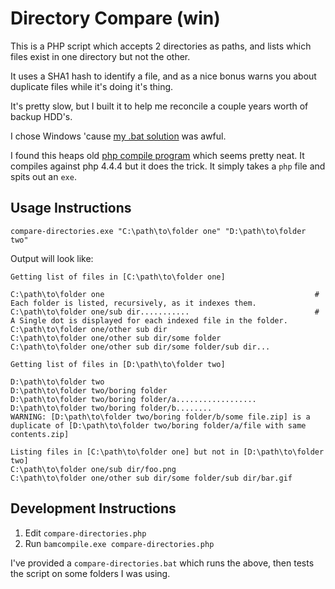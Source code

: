 # Directory Compare (win)

This is a PHP script which accepts 2 directories as paths, and lists which files exist in one directory but not the other.

It uses a SHA1 hash to identify a file, and as a nice bonus warns you about duplicate files while it's doing it's thing.

It's pretty slow, but I built it to help me reconcile a couple years worth of backup HDD's.

I chose Windows 'cause [my .bat solution](https://gist.github.com/deanrather/b6e3f8600cb9071ff300) was awful.

I found this heaps old [php compile program](http://www.bambalam.se/bamcompile/) which seems pretty neat. It compiles against php 4.4.4 but it does the trick. It simply takes a `php` file and spits out an `exe`.


## Usage Instructions

	compare-directories.exe "C:\path\to\folder one" "D:\path\to\folder two"

Output will look like:

		
	Getting list of files in [C:\path\to\folder one]

	C:\path\to\folder one												# Each folder is listed, recursively, as it indexes them.
	C:\path\to\folder one/sub dir...........							# A Single dot is displayed for each indexed file in the folder.
	C:\path\to\folder one/other sub dir
	C:\path\to\folder one/other sub dir/some folder
	C:\path\to\folder one/other sub dir/some folder/sub dir...

	Getting list of files in [D:\path\to\folder two]

	D:\path\to\folder two
	D:\path\to\folder two/boring folder
	D:\path\to\folder two/boring folder/a..................
	D:\path\to\folder two/boring folder/b........
	WARNING: [D:\path\to\folder two/boring folder/b/some file.zip] is a duplicate of [D:\path\to\folder two/boring folder/a/file with same contents.zip]

	Listing files in [C:\path\to\folder one] but not in [D:\path\to\folder two]
	C:\path\to\folder one/sub dir/foo.png
	C:\path\to\folder one/other sub dir/some folder/sub dir/bar.gif


## Development Instructions

1. Edit `compare-directories.php`
2. Run `bamcompile.exe compare-directories.php`

I've provided a `compare-directories.bat` which runs the above, then tests the script on some folders I was using.